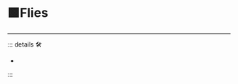# 🟩<ekos>Flies</ekos>

---

<!-- =================================================== -->
<!-- =================================================== -->
<!-- =================================================== -->
<!-- =================================================== -->
<!-- =================================================== -->
::: details 🛠

-

:::
